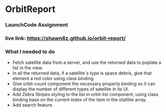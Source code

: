 # OrbitReport

### LaunchCode Assignment


### live link: https://shawn8z.github.io/orbit-report/


### What I needed to do
- Fetch satellite data from a server, and use the returned data to poplate a list in the view.
- In all the returned data, if a satellite`s type is space debris, give that <td> element a red color using class binding.
- Give orbit-count component the necessary property binding so it can display the number of different types of satellite in its UI.
- Add Zebra Stripes styling to the list in orbit-list component, using class binding base on the current index of the item in the statllite array.
- Add search feature.
